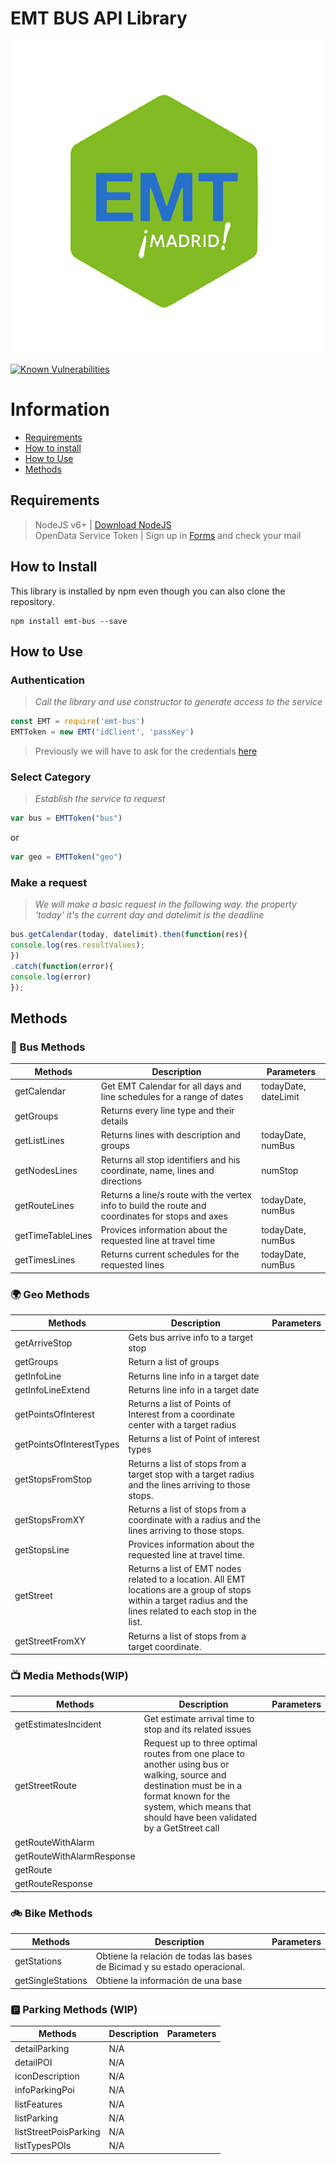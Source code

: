 # EMT BUS API Library  

![EMT BUS](/img/emt-bus_logo.png)

[![Known Vulnerabilities](https://snyk.io/test/github/lorengamboa/emt-bus/badge.svg)](https://snyk.io/test/github/lorengamboa/emt-bus)  
# Information  
* [Requirements](https://github.com/DestroyerIV/TelegramBot-nodejs/blob/master/readme.md#requirements)
* [How to install](https://github.com/DestroyerIV/TelegramBot-nodejs/blob/master/readme.md#how-to-install)  
* [How to Use](https://github.com/DestroyerIV/TelegramBot-nodejs/blob/master/readme.md#how-to-use)  
* [Methods]()  


## Requirements
> NodeJS v6+ | [Download NodeJS](https://nodejs.org/es/)  
> OpenData Service Token | Sign up in [Forms](http://opendata.emtmadrid.es/Formulario) and check your mail

## How to Install
This library is installed by npm even though you can also clone the repository.
>   
```  
npm install emt-bus --save  
```

## How to Use
   ### Authentication  
  > *Call the library and use constructor to generate access to the service*  
  ```js
  const EMT = require('emt-bus')
  EMTToken = new EMT('idClient', 'passKey')
```  

   > Previously we will have to ask for the credentials [here](https://github.com/DestroyerIV/TelegramBot-nodejs/blob/master/readme.md#requirements)
   ### Select Category  
  > *Establish the service to request*  
   ```js
   var bus = EMTToken("bus")
   ```  
   or  
   ```js
   var geo = EMTToken("geo")  
   ```  
   
   ### Make a request  
  > *We will make a basic request in the following way. the property 'today' it's the current day and datelimit is the deadline*  
   ```js
bus.getCalendar(today, datelimit).then(function(res){  
console.log(res.resultValues);  
})  
   .catch(function(error){  
console.log(error)  
});
```
   ## Methods
   ### 🚌 Bus Methods 

|   Methods| Description | Parameters |
| ---------|-------------|------------|
| getCalendar|Get EMT Calendar for all days and line schedules for a range of dates| todayDate, dateLimit   
| getGroups|Returns every line type and their details | 
| getListLines|Returns lines with description and groups| todayDate, numBus 
| getNodesLines|Returns all stop identifiers and his coordinate, name, lines and directions| numStop
| getRouteLines| Returns a line/s route with the vertex info to build the route and coordinates for stops and axes | todayDate, numBus
| getTimeTableLines|Provices information about the requested line at travel time| todayDate, numBus
| getTimesLines|Returns current schedules for the requested lines| todayDate, numBus

### 🌍 Geo Methods 

|   Methods| Description | Parameters |
| ---------|-------------|------------|
| getArriveStop|Gets bus arrive info to a target stop |
| getGroups|Return a list of groups |
| getInfoLine|Returns line info in a target date|
| getInfoLineExtend|Returns line info in a target date|
| getPointsOfInterest|Returns a list of Points of Interest from a coordinate center with a target radius|
| getPointsOfInterestTypes|Returns a list of Point of interest types|
| getStopsFromStop|Returns a list of stops from a target stop with a target radius and the lines arriving to those stops.|
| getStopsFromXY|Returns a list of stops from a coordinate with a radius and the lines arriving to those stops.|
| getStopsLine|Provices information about the requested line at travel time.|
| getStreet|Returns a list of EMT nodes related to a location. All EMT locations are a group of stops  within a target radius and the lines related to each stop in the list.|
| getStreetFromXY|Returns a list of stops from a target coordinate.|

### 📺 Media Methods(WIP)

|   Methods| Description | Parameters |
| ---------|-------------|------------|
| getEstimatesIncident| Get estimate arrival time to stop and its related issues
| getStreetRoute|Request up to three optimal routes from one place to another using bus or walking, source and destination must be in a format known for the system, which means that should have been validated by a GetStreet call   
| getRouteWithAlarm| |
| getRouteWithAlarmResponse| |
| getRoute| |
| getRouteResponse| |

### 🚲 Bike Methods 

|   Methods| Description | Parameters |
| ---------|-------------|------------|
| getStations|Obtiene la relación de todas las bases de Bicimad y su estado operacional. |
| getSingleStations|Obtiene la información de una base |

### 🅿 Parking Methods (WIP)

|   Methods| Description | Parameters |
| ---------|-------------|------------|
| detailParking|N/A |
| detailPOI|N/A |
| iconDescription|N/A|
| infoParkingPoi|N/A|
| listFeatures|N/A|
| listParking|N/A|
| listStreetPoisParking|N/A|
| listTypesPOIs|N/A|
